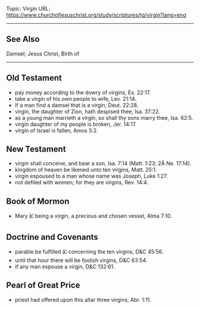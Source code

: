 Topic: Virgin
URL: https://www.churchofjesuschrist.org/study/scriptures/tg/virgin?lang=eng

---

## See Also

Damsel; Jesus Christ, Birth of

---

## Old Testament

- pay money according to the dowry of virgins, Ex. 22:17.
- take a virgin of his own people to wife, Lev. 21:14.
- If a man find a damsel that is a virgin, Deut. 22:28.
- virgin, the daughter of Zion, hath despised thee, Isa. 37:22.
- as a young man marrieth a virgin, so shall thy sons marry thee, Isa. 62:5.
- virgin daughter of my people is broken, Jer. 14:17.
- virgin of Israel is fallen, Amos 5:2.

## New Testament

- virgin shall conceive, and bear a son, Isa. 7:14 (Matt. 1:23; 2Â Ne. 17:14).
- kingdom of heaven be likened unto ten virgins, Matt. 25:1.
- virgin espoused to a man whose name was Joseph, Luke 1:27.
- not defiled with women; for they are virgins, Rev. 14:4.

## Book of Mormon

- Mary â¦ being a virgin, a precious and chosen vessel, Alma 7:10.

## Doctrine and Covenants

- parable be fulfilled â¦ concerning the ten virgins, D&C 45:56.
- until that hour there will be foolish virgins, D&C 63:54.
- if any man espouse a virgin, D&C 132:61.

## Pearl of Great Price

- priest had offered upon this altar three virgins, Abr. 1:11.

